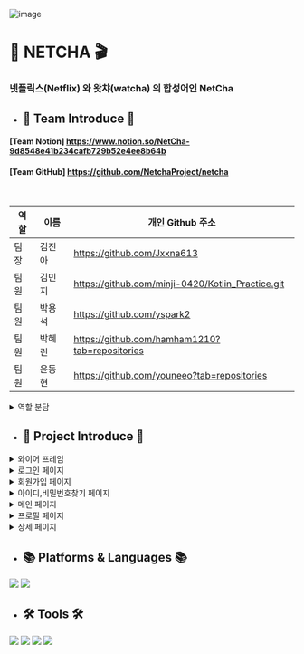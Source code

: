 ![image](https://github.com/NetchaProject/netcha/assets/121241416/4f38aeb9-684b-44c6-aa4e-1b5a2f43f250)

# 🎥 NETCHA 🎬
### 넷플릭스(Netflix) 와 왓챠(watcha) 의 합성어인 NetCha
- ## 🍿 Team Introduce 🍿
#### [Team Notion] <https://www.notion.so/NetCha-9d8548e41b234cafb729b52e4ee8b64b>
#### [Team GitHub] https://github.com/NetchaProject/netcha
<br>

| 역할 | 이름   | 개인 Github 주소                 |
| --- | ------ |----------------------------------|
| 팀장 | 김진아 |<https://github.com/Jxxna613>|
| 팀원 | 김민지 |<https://github.com/minji-0420/Kotlin_Practice.git>|
| 팀원 | 박용석 |<https://github.com/yspark2>    |
| 팀원 | 박혜린 |<https://github.com/hamham1210?tab=repositories>     |
| 팀원 | 윤동현 |<https://github.com/youneeo?tab=repositories>   |
<details>
  <summary>역할 분담</summary>
  
![image](https://github.com/NetchaProject/netcha/assets/121241416/3df6f1ab-e44a-4214-a9f6-8235ce5511c2)
</details>

- ## 🍺 Project Introduce 🍺
<details>
<summary>와이어 프레임</summary>
  
![image](https://github.com/NetchaProject/netcha/assets/121241416/956bbc1c-1a69-4cdc-b0bc-b2aa64d821ec)
![image](https://github.com/NetchaProject/netcha/assets/121241416/40223e50-21db-4f98-af1f-375ee4a4f13a)

회의를 통하여 구체적인 설계에 들어가기 전에 대략적인 틀을 구성했습니다.
</details>
<details>
<summary>로그인 페이지</summary>
  
![image](https://github.com/NetchaProject/netcha/assets/121241416/d0ea56b9-65d9-474e-bc00-9a41c9a094fa)

- `로그인`,  `회원가입`, `아이디 / 비밀번호 찾기`로 이동 가능합니다.
</details>
<details>
<summary>회원가입 페이지</summary>
  
![image](https://github.com/NetchaProject/netcha/assets/121241416/8bfdbc5e-32c2-49a1-af22-3749fc5bb08a)
![image](https://github.com/NetchaProject/netcha/assets/121241416/9c355b78-974a-4957-8c6d-a2ab6a013a11)

- `가입하기`로 각각의 EditText를 조건에 맞게 입력하여 가입된 정보와 중복체크를 하여 모든 조건을 충족하면 가입하기 버튼으로 데이터 저장이 가능합니다.
</details>
<details>
<summary>아이디,비밀번호찾기 페이지</summary>
  
![image](https://github.com/NetchaProject/netcha/assets/121241416/1529d920-a7ab-4482-9f7a-6d79054717fb)

- `입력한 닉네임`이 올바르지 않은 경우에는 위와 같은 메세지와 이모티콘을 확인할 수 있으며 가입되어있는 경우에는 아이디와 패스워드의 확인이 가능합니다.
</details>
<details>
<summary>메인 페이지</summary>
  
![image](https://github.com/NetchaProject/netcha/assets/121241416/31338261-0e73-4781-8b49-e9d05068b1db)

- 메인 페이지에서는 scrollview를 활용하여 만든 이미지 클릭을 통해 `profilepage`,  `detailpage` 로 이동이 가능합니다.
</details>
<details>
<summary>프로필 페이지</summary>
  
![image](https://github.com/NetchaProject/netcha/assets/121241416/f6d35848-b738-4c18-b2d5-c3bcd8983075)

- 팀원의 선호 영화 장르, 인생영화, 기억에 남는 명대사를 집어넣은 프로필 페이지이며, 가로모드가 가능하게 구현했습니다.
</details>
<details>
<summary>상세 페이지</summary>
  
![image](https://github.com/NetchaProject/netcha/assets/121241416/ad4601e8-1ede-43bc-a62e-0f19bb0336ce)

![image](https://github.com/NetchaProject/netcha/assets/121241416/d208014a-9d91-4c90-959e-36a7034e5d13)

- 예고편 아래의 이미지를 눌러 연결되어 있는 URL로 이동이 가능하며 줄거리에 내용을 더보기를 눌러 상세내용을 확인이 가능합니다.
</details>

- ## 📚  Platforms & Languages 📚

<img src="https://img.shields.io/badge/android-3DDC84?style=flat-square&logo=android&logoColor=white"/>  <img src="https://img.shields.io/badge/kotlin-7F52FF?style=flat-square&logo=kotlin&logoColor=white"/>
- ## 🛠 Tools 🛠
  
<img src="https://img.shields.io/badge/figma-F24E1E?style=flat-square&logo=figma&logoColor=white"/>  <img src="https://img.shields.io/badge/git-F05032?style=flat-square&logo=git&logoColor=white"/>  <img src="https://img.shields.io/badge/github-181717?style=flat-square&logo=github&logoColor=white"/>  <img src="https://img.shields.io/badge/notion-000000?style=flat-square&logo=notion&logoColor=white"/>
